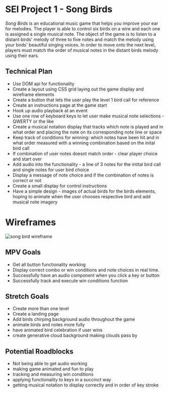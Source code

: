 # SEI Project 1 - Song Birds

_Song Birds_ is an educational music game that helps you improve your ear for melodies.  The player is able to control six birds on a wire and each one  is assigned a single musical note. The object of the game is to listen to a distant birds' melody of three to five notes and match the melody using your birds' beautiful singing voices.  In order to move onto the next level, players must match the order of musical notes in the distant birds melody using their ears.  

## Technical Plan
  - Use DOM api for functionality 
  - Create a layout using CSS grid laying out the game display and wireframe elements
  - Create a button that lets the user play the level 1 bird call for reference 
  - Create an instructions page at the game start
  - Hook up audio playback at an event
  - Use one row of keyboard keys to let user make musical note selections - QWERTY or the like
  - Create a musical notation display that tracks which note is played and in what order and placing the note on its corresponding note line or space
  - Keep track of conditions for winning: which notes have been hit and in what order measured with a winning combination based on the inital bird call
  - If combination of user notes doesnt match order - clear player choice and start over
  - Add audio into the functionality - a line of 3 notes for the intital bird call and single notes for user bird choice
  - Display a message of note choice and if the combination of notes is correct or not 
  - Create a small display for control instructions
  - Have a simple design - images of actual birds for the birds elements, hoping to animate when the user chooses respective bird and add musical note imagery
  
# Wireframes
  
![song bird wireframe](file:///Users/zachbrose/Downloads/song%20birds%20.jpg)

## MPV Goals
  - Get all button functionality working
  - Display correct combo or win conditions and note choices in real time.
  - Successfully have an audio component when you click a key or button
  - Successfully track and execute win conditions function

## Stretch Goals
  - Create more than one level
  - Create a landing page
  - Add birds chirping background audio throughout the game
  - animate birds and notes more fully
  - have animated bird celebration if user wins 
  - create generative cloud background making clouds pass by

## Potential Roadblocks
  - Not being able to get audio working 
  - making game animated and fun to play
  - tracking and measuring win conditions
  - applying functionality to keys in a succinct way
  - getting musical notation to display correctly and in order of key stroke
